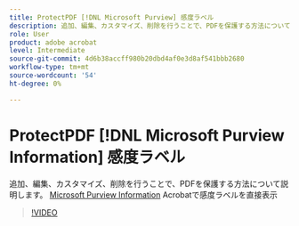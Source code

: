 ```yaml
---
title: ProtectPDF [!DNL Microsoft Purview] 感度ラベル
description: 追加、編集、カスタマイズ、削除を行うことで、PDFを保護する方法について説明します。 [!DNL Microsoft Purview] Acrobatで感度ラベルを直接表示
role: User
product: adobe acrobat
level: Intermediate
source-git-commit: 4d6b38accff980b20dbd4af0e3d8af541bbb2680
workflow-type: tm+mt
source-wordcount: '54'
ht-degree: 0%

---
```


# ProtectPDF [!DNL Microsoft Purview Information] 感度ラベル

追加、編集、カスタマイズ、削除を行うことで、PDFを保護する方法について説明します。 [Microsoft Purview Information](https://learn.microsoft.com/en-us/microsoft-365/compliance/information-protection?view=o365-worldwide) Acrobatで感度ラベルを直接表示

>[!VIDEO](https://video.tv.adobe.com/v/3410552?learn=on&hidetitle=true&autoplay=true)